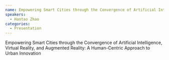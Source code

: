 ```yaml
--- 
name: Empowering Smart Cities through the Convergence of Artificial Intelligence, Virtual Reality, and Augmented Reality- A Human-Centric Approach to Urban Innovation 
speakers: 
  - Hantao Zhao
categories:
  - Presentation
---
```


Empowering Smart Cities through the Convergence of Artificial Intelligence, Virtual Reality, and Augmented Reality: A Human-Centric Approach to Urban Innovation